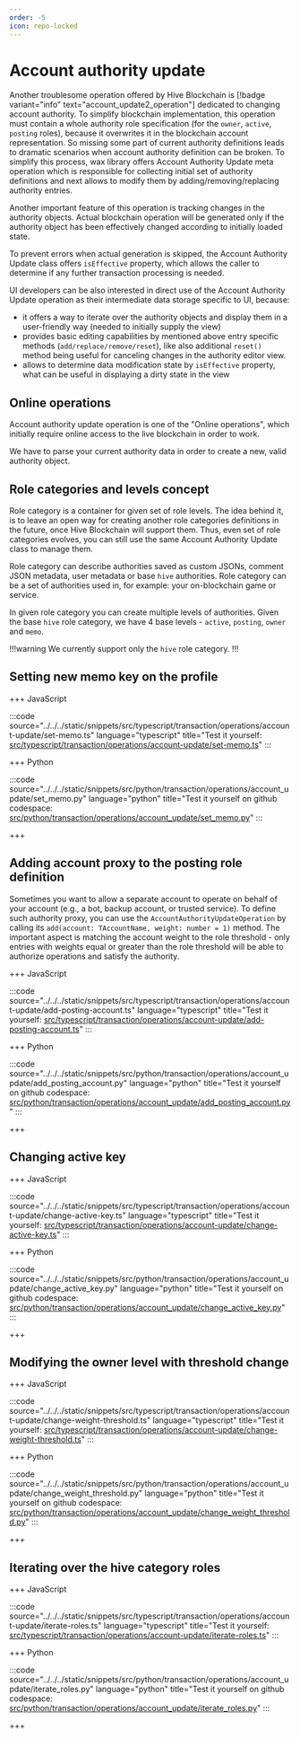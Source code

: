```yaml
---
order: -5
icon: repo-locked
---
```


# Account authority update

Another troublesome operation offered by Hive Blockchain is [!badge variant="info" text="account_update2_operation"] dedicated to changing account authority. To simplify blockchain implementation, this operation must contain a whole authority role specification (for the `owner`, `active`, `posting` roles), because it overwrites it in the blockchain account representation.
So missing some part of current authority definitions leads to dramatic scenarios when account authority definition can be broken.
To simplify this process, wax library offers Account Authority Update meta operation which is responsible for collecting initial set of authority definitions and next allows to modify them by adding/removing/replacing authority entries.

Another important feature of this operation is tracking changes in the authority objects. Actual blockchain operation will be generated only if the authority object has been effectively changed according to initially loaded state.

To prevent errors when actual generation is skipped, the Account Authority Update class offers `isEffective` property, which allows the caller to determine if any further transaction processing is needed.

UI developers can be also interested in direct use of the Account Authority Update operation as their intermediate data storage specific to UI, because:

- it offers a way to iterate over the authority objects and display them in a user-friendly way (needed to initially supply the view)
- provides basic editing capabilities by mentioned above entry specific methods (`add/replace/remove/reset`), like also additional `reset()` method being useful for canceling changes in the authority editor view.
- allows to determine data modification state by `isEffective` property, what can be useful in displaying a dirty state in the view

## Online operations

Account authority update operation is one of the "Online operations", which initially require online access to the live blockchain in order to work.

We have to parse your current authority data in order to create a new, valid authority object.

## Role categories and levels concept

Role category is a container for given set of role levels. The idea behind it, is to leave an open way for creating another role categories definitions in the future, once Hive Blockchain will support them. Thus, even set of role categories evolves, you can still use the same Account Authority Update class to manage them.

Role category can describe authorities saved as custom JSONs, comment JSON metadata, user metadata or base `hive` authorities. Role category can be a set of authorities used in, for example: your on-blockchain game or service.

In given role category you can create multiple levels of authorities. Given the base `hive` role category, we have 4 base levels - `active`, `posting`, `owner` and `memo`.

!!!warning
We currently support only the `hive` role category.
!!!

## Setting new memo key on the profile

+++ JavaScript

:::code source="../../../static/snippets/src/typescript/transaction/operations/account-update/set-memo.ts" language="typescript" title="Test it yourself: [src/typescript/transaction/operations/account-update/set-memo.ts](https://stackblitz.com/github/openhive-network/wax-doc-snippets?file=src%2Ftypescript%2Ftransaction%2Foperations%2Faccount-update%2Fset-memo.ts&startScript=test-transaction-operations-account-update-set-memo)" :::

+++ Python

:::code source="../../../static/snippets/src/python/transaction/operations/account_update/set_memo.py" language="python" title="Test it yourself on github codespace: [src/python/transaction/operations/account_update/set_memo.py](https://github.com/codespaces/new?repo=openhive-network/wax-doc-snippets&ref=main&file=workspaces/wax-doc-snippets/src/python/transaction/operations/account_update/set_memo.py)" :::

+++

## Adding account proxy to the posting role definition

Sometimes you want to allow a separate account to operate on behalf of your account (e.g., a bot, backup account, or trusted service). To define such authority proxy, you can use the `AccountAuthorityUpdateOperation` by calling its `add(account: TAccountName, weight: number = 1)` method. The important aspect is matching the account weight to the role threshold - only entries with weights equal or greater than the role threshold will be able to authorize operations and satisfy the authority.

+++ JavaScript

:::code source="../../../static/snippets/src/typescript/transaction/operations/account-update/add-posting-account.ts" language="typescript" title="Test it yourself: [src/typescript/transaction/operations/account-update/add-posting-account.ts](https://stackblitz.com/github/openhive-network/wax-doc-snippets?file=src%2Ftypescript%2Ftransaction%2Foperations%2Faccount-update%2Fadd-posting-account.ts&startScript=test-transaction-operations-account-update-add-posting-account)" :::

+++ Python

:::code source="../../../static/snippets/src/python/transaction/operations/account_update/add_posting_account.py" language="python" title="Test it yourself on github codespace: [src/python/transaction/operations/account_update/add_posting_account.py](https://github.com/codespaces/new?repo=openhive-network/wax-doc-snippets&ref=main&file=workspaces/wax-doc-snippets/src/python/transaction/operations/account_update/add_posting_account.py)" :::

+++

## Changing active key

+++ JavaScript

:::code source="../../../static/snippets/src/typescript/transaction/operations/account-update/change-active-key.ts" language="typescript" title="Test it yourself: [src/typescript/transaction/operations/account-update/change-active-key.ts](https://stackblitz.com/github/openhive-network/wax-doc-snippets?file=src%2Ftypescript%2Ftransaction%2Foperations%2Faccount-update%2Fchange-active-key.ts&startScript=test-transaction-operations-account-update-change-active-key)" :::

+++ Python

:::code source="../../../static/snippets/src/python/transaction/operations/account_update/change_active_key.py" language="python" title="Test it yourself on github codespace: [src/python/transaction/operations/account_update/change_active_key.py](https://github.com/codespaces/new?repo=openhive-network/wax-doc-snippets&ref=main&file=workspaces/wax-doc-snippets/src/python/transaction/operations/account_update/change_active_key.py)" :::

+++

## Modifying the owner level with threshold change

+++ JavaScript

:::code source="../../../static/snippets/src/typescript/transaction/operations/account-update/change-weight-threshold.ts" language="typescript" title="Test it yourself: [src/typescript/transaction/operations/account-update/change-weight-threshold.ts](https://stackblitz.com/github/openhive-network/wax-doc-snippets?file=src%2Ftypescript%2Ftransaction%2Foperations%2Faccount-update%2Fchange-weight-threshold.ts&startScript=test-transaction-operations-account-update-change-weight-threshold)" :::

+++ Python

:::code source="../../../static/snippets/src/python/transaction/operations/account_update/change_weight_threshold.py" language="python" title="Test it yourself on github codespace: [src/python/transaction/operations/account_update/change_weight_threshold.py](https://github.com/codespaces/new?repo=openhive-network/wax-doc-snippets&ref=main&file=workspaces/wax-doc-snippets/src/python/transaction/operations/account_update/change_weight_threshold.py)" :::

+++

## Iterating over the hive category roles

+++ JavaScript

:::code source="../../../static/snippets/src/typescript/transaction/operations/account-update/iterate-roles.ts" language="typescript" title="Test it yourself: [src/typescript/transaction/operations/account-update/iterate-roles.ts](https://stackblitz.com/github/openhive-network/wax-doc-snippets?file=src%2Ftypescript%2Ftransaction%2Foperations%2Faccount-update%2Fiterate-roles.ts&startScript=test-transaction-operations-account-update-iterate-roles)" :::

+++ Python

:::code source="../../../static/snippets/src/python/transaction/operations/account_update/iterate_roles.py" language="python" title="Test it yourself on github codespace: [src/python/transaction/operations/account_update/iterate_roles.py](https://github.com/codespaces/new?repo=openhive-network/wax-doc-snippets&ref=main&file=workspaces/wax-doc-snippets/src/python/transaction/operations/account_update/iterate_roles.py)" :::

+++
